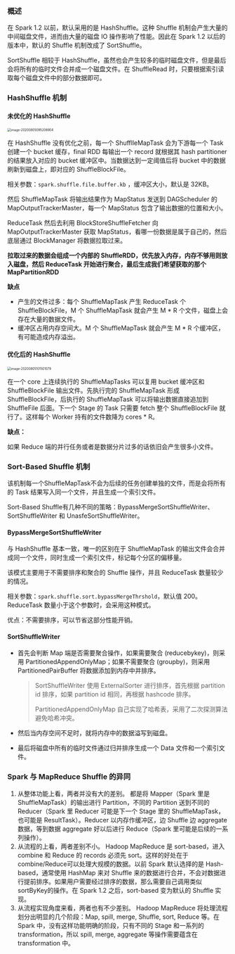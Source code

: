 ### 概述

在 Spark 1.2 以前，默认采用的是 HashShuffle。这种 Shuffle 机制会产生大量的中间磁盘文件，进而由大量的磁盘 IO 操作影响了性能。因此在 Spark 1.2 以后的版本中，默认的 Shuffle 机制改成了 SortShuffle。

SortShuffle 相较于 HashShuffle，虽然也会产生较多的临时磁盘文件，但是最后会将所有的临时文件合并成一个磁盘文件。在 ShuffleRead 时，只要根据索引读取每个磁盘文件中的部分数据即可。

### HashShuffle 机制

#### 未优化的 HashShuffle

<img src="/Users/licheng/Documents/Typora/Picture/image-20200805095206904.png" alt="image-20200805095206904" style="zoom: 50%;" />

在 HashShuffle 没有优化之前，每一个 ShufflleMapTask 会为下游每一个 Task 创建一个 bucket 缓存，final RDD 每输出一个 record 就根据其 hash partitioner 的结果放入对应的 bucket 缓冲区中。当数据达到一定阈值后将 bucket 中的数据刷新到磁盘上，即对应的 ShuffleBlockFile。

相关参数：`spark.shuffle.file.buffer.kb` ，缓冲区大小，默认是 32KB。

然后 ShuffleMapTask 将输出结果作为 MapStatus 发送到 DAGScheduler 的 MapOutputTrackerMaster，每一个 MapStatus 包含了输出数据的位置和大小。

ReduceTask 然后去利用 BlockStoreShuffleFetcher 向 MapOutputTrackerMaster 获取 MapStatus，看哪一份数据是属于自己的，然后底层通过 BlockManager 将数据拉取过来。

**拉取过来的数据会组成一个内部的 ShuffleRDD，优先放入内存，内存不够用则放入磁盘，然后 ReduceTask 开始进行聚合，最后生成我们希望获取的那个MapPartitionRDD**

**缺点**

* 产生的文件过多：每个 ShuffleMapTask 产生 ReduceTask 个 ShuffleBlockFile，M 个 ShuffleMapTask 就会产生 M * R 个文件，磁盘上会存在大量的数据文件。
* 缓冲区占用内存空间大。M 个 ShuffleMapTask 就会产生 M * R 个缓冲区，有可能造成内存溢出。

#### 优化后的 HashShuffle

<img src="/Users/licheng/Documents/Typora/Picture/image-20200805101501079.png" alt="image-20200805101501079" style="zoom:50%;" />

在一个 core 上连续执行的 ShuffleMapTasks 可以复用 bucket 缓冲区和 ShuffleBlockFile 输出文件。先执行完的 ShuffleMapTask 形成 ShuffleBlockFile，后执行的 ShuffleMapTask 可以将输出数据直接追加到 ShuffleFile 后面。下一个 Stage 的 Task 只需要 fetch 整个 ShuffleBlockFile 就行了。这样每个 Worker 持有的文件数降为 cores * R。

**缺点：**

如果 Reduce 端的并行任务或者是数据分片过多的话依旧会产生很多小文件。

### Sort-Based Shuffle 机制

该机制每一个ShuffleMapTask不会为后续的任务创建单独的文件，而是会将所有的 Task 结果写入同一个文件，并且生成一个索引文件。

Sort-Based Shuffle有几种不同的策略：BypassMergeSortShuffleWriter、SortShuffleWriter 和 UnasfeSortShuffleWriter。

#### BypassMergeSortShuffleWriter

与 HashShuffle 基本一致，唯一的区别在于 ShuffleMapTask 的输出文件会合并成同一个文件，同时生成一个索引文件，标记每个分区的偏移量。

该模式主要用于不需要排序和聚合的 Shuffle 操作，并且 ReduceTask 数量较少的情况。

相关参数：`spark.shuffle.sort.bypassMergeThrshold`，默认值 200。ReduceTask 数量小于这个参数时，会采用这种模式。

优点：不需要排序，可以节省这部分性能开销。

#### SortShuffleWriter

* 首先会判断 Map 端是否需要聚合操作，如果需要聚合 (reducebykey)，则采用 PartitionedAppendOnlyMap；如果不需要聚合 (groupby)，则采用 PartitionedPairBuffer 将数据添加到内存中并排序。

  > SortShuffleWriter 使用 ExternalSorter 进行排序，首先根据 partition id 排序，如果 partition id 相同，再根据 hashcode 排序。
  >
  > PartitionedAppendOnlyMap 自己实现了哈希表，采用了二次探测算法避免哈希冲突。

* 然后当内存空间不足时，就将内存中的数据溢写到磁盘。

* 最后将磁盘中所有的临时文件通过归并排序生成一个 Data 文件和一个索引文件。

### Spark 与 MapReduce Shuffle 的异同

1. 从整体功能上看，两者并没有大的差别。 都是将 Mapper（Spark 里是 ShuffleMapTask）的输出进行 Partition，不同的 Partition 送到不同的 Reducer（Spark 里 Reducer 可能是下一个 Stage 里的 ShuffleMapTask，也可能是 ResultTask）。Reducer 以内存作缓冲区，边 Shuffle 边 aggregate 数据，等到数据 aggregate 好以后进行 Reduce（Spark 里可能是后续的一系列操作）。
2. 从流程的上看，两者差别不小。 Hadoop MapReduce 是 sort-based，进入 combine 和 Reduce 的 records 必须先 sort。这样的好处在于 combine/Reduce可以处理大规模的数据。以前 Spark 默认选择的是 Hash-based，通常使用 HashMap 来对 Shuffle 来的数据进行合并，不会对数据进行提前排序。如果用户需要经过排序的数据，那么需要自己调用类似 sortByKey的操作。在 Spark 1.2 之后，sort-based 变为默认的 Shuffle 实现。
3. 从流程实现角度来看，两者也有不少差别。 Hadoop MapReduce 将处理流程划分出明显的几个阶段：Map, spill, merge, Shuffle, sort, Reduce 等。在 Spark 中，没有这样功能明确的阶段，只有不同的 Stage 和一系列的 transformation，所以 spill, merge, aggregate 等操作需要蕴含在 transformation 中。